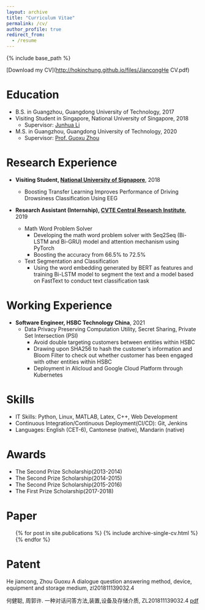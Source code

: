 ```yaml
---
layout: archive
title: "Curriculum Vitae"
permalink: /cv/
author_profile: true
redirect_from:
  - /resume
---
```


{% include base_path %}

[Download my CV](http://hokinchung.github.io/files/JiancongHe CV.pdf)

Education
======
* B.S. in Guangzhou, Guangdong University of Technology, 2017
* Visiting Student in Singapore, National University of Singapore, 2018
  * Supervisor: [Junhua Li](https://scholar.google.com.sg/citations?user=ulXjSEUAAAAJ&hl=zh-CN)
* M.S. in Guangzhou, Guangdong University of Technology, 2020
  * Supervisor: [Prof. Guoxu Zhou](https://teacher.gdut.edu.cn/zhouguoxu/en/index/118715/list/index.htm)

Research Experience
======
* **Visiting Student, [National University of Signapore](https://www.nus.edu.sg/)**, 2018
  * Boosting Transfer Learning Improves Performance of Driving Drowsiness Classification Using EEG

* **Research Assistant (Internship), [CVTE Central Research Institute](https://research.cvte.com/?locale=en-US)**, 2019
    * Math Word Problem Solver
      * Developing the math word problem solver with Seq2Seq (Bi-LSTM and Bi-GRU) model and attention mechanism using PyTorch
      * Boosting the accuracy from 66.5% to 72.5% 
    * Text Segmentation and Classification
      * Using the word embedding generated by BERT as features and training Bi-LSTM model to segment the text and a model based on FastText to conduct text classification task


Working Experience
======
* **Software Engineer, HSBC Technology China**, 2021
  * Data Privacy Preserving Computation Utility, Secret Sharing, Private Set Intersection (PSI)
    - Avoid double targeting customers between entities within HSBC
    - Drawing upon SHA256 to hash the customer's information and Bloom Filter to check out whether customer has been engaged with other entities within HSBC
    - Deployment in Alicloud and Google Cloud Platform through Kubernetes
  
Skills
======
* IT Skills: Python, Linux, MATLAB, Latex, C++, Web Development
* Continuous Integration/Continuous Deployment(CI/CD): Git, Jenkins
* Languages: English (CET-6), Cantonese (native), Mandarin (native)

Awards
======
- The Second Prize Scholarship(2013-2014)
- The Second Prize Scholarship(2014-2015)
- The Second Prize Scholarship(2015-2016)
- The First Prize Scholarship(2017-2018)


Paper
=====
<ul>{% for post in site.publications %}
  {% include archive-single-cv.html %}
{% endfor %}</ul>

Patent
======
He jiancong, Zhou Guoxu A dialogue question answering method, device, equipment and storage medium, zl201811139032.4

何健聪, 周郭许. 一种对话问答方法,装置,设备及存储介质, ZL201811139032.4 [pdf](http://hokinchung.github.io/files/patent.pdf)  


<!-- Talks -->
<!-- ======
  <ul>{% for post in site.talks %}
    {% include archive-single-talk-cv.html %}
  {% endfor %}</ul> -->
  
<!-- Teaching -->
<!-- ======
  <ul>{% for post in site.teaching %}
    {% include archive-single-cv.html %}
  {% endfor %}</ul> -->
  
<!-- Service and leadership
======
* Currently signed in to 43 different slack teams -->
